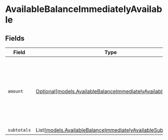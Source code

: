 # AvailableBalanceImmediatelyAvailable


## Fields

| Field                                                                                                                    | Type                                                                                                                     | Required                                                                                                                 | Description                                                                                                              |
| ------------------------------------------------------------------------------------------------------------------------ | ------------------------------------------------------------------------------------------------------------------------ | ------------------------------------------------------------------------------------------------------------------------ | ------------------------------------------------------------------------------------------------------------------------ |
| `amount`                                                                                                                 | [Optional[models.AvailableBalanceImmediatelyAvailableAmount]](../models/availablebalanceimmediatelyavailableamount.md)   | :heavy_minus_sign:                                                                                                       | In v2 endpoints, monetary amounts are represented as objects with a `currency` and `value` field.                        |
| `subtotals`                                                                                                              | List[[models.AvailableBalanceImmediatelyAvailableSubtotal2](../models/availablebalanceimmediatelyavailablesubtotal2.md)] | :heavy_minus_sign:                                                                                                       | N/A                                                                                                                      |
